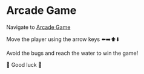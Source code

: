 Arcade Game
===============================

Navigate to [Arcade Game](https://gizemny.github.io/FEND/ArcadeGame/)

Move the player using the arrow keys ⬅️➡️⬆️⬇️

Avoid the bugs  and reach the water to win the game! 

🐸 Good luck 🐸

